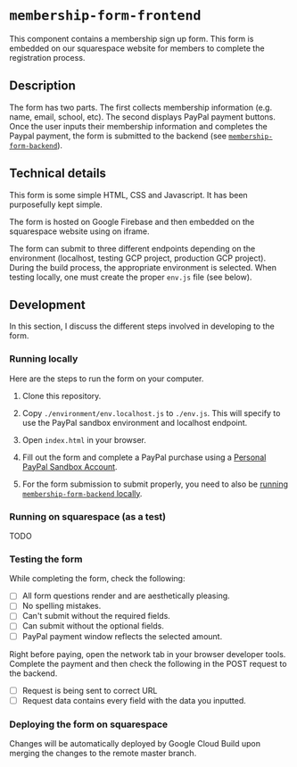 # `membership-form-frontend`

This component contains a membership sign up form. This form is embedded on our squarespace website for members to complete the registration process.

## Description

The form has two parts. The first collects membership information (e.g. name, email, school, etc).
The second displays PayPal payment buttons.
Once the user inputs their membership information and completes the Paypal payment, the form is submitted to the backend
(see [`membership-form-backend`](../membership-form-backend)).

## Technical details

This form is some simple HTML, CSS and Javascript. It has been purposefully kept simple.

The form is hosted on Google Firebase and then embedded on the squarespace website using on iframe.

The form can submit to three different endpoints depending on the environment (localhost, testing GCP project, production GCP project).
During the build process, the appropriate environment is selected. When testing locally, one must create the proper `env.js` file (see below).

## Development

In this section, I discuss the different steps involved in developing to the form.

### Running locally

Here are the steps to run the form on your computer.

1. Clone this repository.

2. Copy `./environment/env.localhost.js` to `./env.js`. This will specify to use the PayPal sandbox environment and localhost endpoint.

3. Open `index.html` in your browser.

4. Fill out the form and complete a PayPal purchase using a [Personal PayPal Sandbox Account](https://developer.paypal.com/docs/api-basics/sandbox/accounts/).

5. For the form submission to submit properly, you need to also be [running `membership-form-backend` locally](../membership-form-backend/README.md).

### Running on squarespace (as a test)

TODO

### Testing the form

While completing the form, check the following:

- [ ] All form questions render and are aesthetically pleasing.
- [ ] No spelling mistakes.
- [ ] Can't submit without the required fields.
- [ ] Can submit without the optional fields.
- [ ] PayPal payment window reflects the selected amount.

Right before paying, open the network tab in your browser developer tools.
Complete the payment and then check the following in the POST request to the backend.

- [ ] Request is being sent to correct URL
- [ ] Request data contains every field with the data you inputted.

### Deploying the form on squarespace

Changes will be automatically deployed by Google Cloud Build upon merging the changes to the remote master branch.